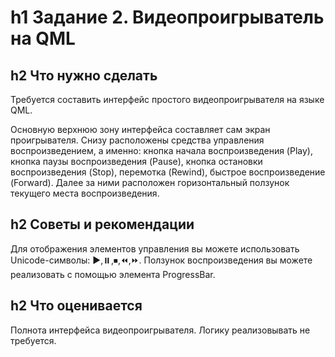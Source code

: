 h1 Задание 2. Видеопроигрыватель на QML
=======================================

h2 Что нужно сделать
--------------------

Требуется составить интерфейс простого видеопроигрывателя на языке QML.

Основную верхнюю зону интерфейса составляет сам экран проигрывателя. Снизу расположены средства управления воспроизведением, а именно: кнопка начала воспроизведения (Play), кнопка паузы воспроизведения (Pause), кнопка остановки воспроизведения (Stop), перемотка (Rewind), быстрое воспроизведение (Forward). Далее за ними расположен горизонтальный ползунок текущего места воспроизведения.

h2 Советы и рекомендации
------------------------

Для отображения элементов управления вы можете использовать Unicode-символы: ▶️,⏸️,⏹,⏪️,⏩️. Ползунок воспроизведения вы можете реализовать с помощью элемента ProgressBar.

h2 Что оценивается
------------------

Полнота интерфейса видеопроигрывателя. Логику реализовывать не требуется.
